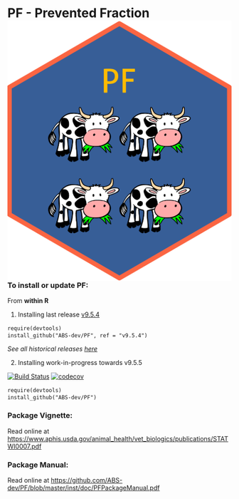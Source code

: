 # PF - Prevented Fraction <img src="man/figures/logo.png" align="right" />


### To install or update PF:

From **within R**

1. Installing last release [v9.5.4](https://github.com/ABS-dev/PF/releases/tag/v9.5.4)

```
require(devtools)
install_github("ABS-dev/PF", ref = "v9.5.4")
```
*See all historical releases [here](https://github.com/ABS-dev/PF/releases)*

2. Installing work-in-progress towards v9.5.5

[![Build Status](https://travis-ci.org/ABS-dev/PF.svg?branch=master)](https://travis-ci.org/ABS-dev/PF)
[![codecov](https://codecov.io/gh/ABS-dev/PF/branch/master/graph/badge.svg)](https://codecov.io/gh/ABS-dev/PF)

```
require(devtools)
install_github("ABS-dev/PF")
```

### Package Vignette:

Read online at https://www.aphis.usda.gov/animal_health/vet_biologics/publications/STATWI0007.pdf

### Package Manual:

Read online at https://github.com/ABS-dev/PF/blob/master/inst/doc/PFPackageManual.pdf


